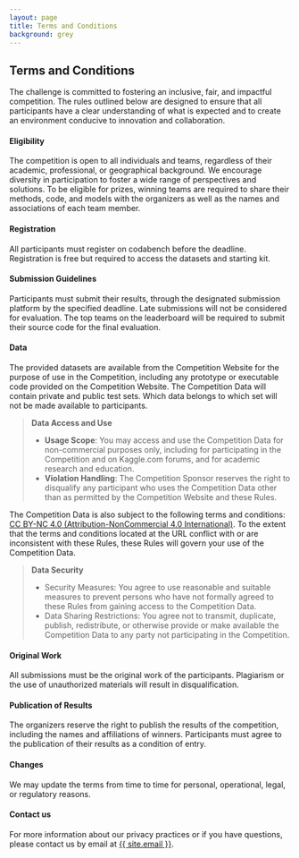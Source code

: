 ```yaml
---
layout: page
title: Terms and Conditions
background: grey
---
```


<div class="col-lg-12 text-center">
	<h2 class="section-heading text-uppercase">
        Terms and Conditions
    </h2>
</div>

The challenge is committed to fostering an inclusive, fair, and impactful competition. The rules outlined below are
designed to ensure that all participants have a clear understanding of what is expected and to create an environment
conducive to innovation and collaboration.

#### Eligibility

The competition is open to all individuals and teams, regardless of their academic, professional, or
geographical background. We encourage diversity in participation to foster a wide range of perspectives and solutions.
To be eligible for prizes, winning teams are required to share their methods, code, and models with the organizers as
well as the names and associations of each team member.

#### Registration

All participants must register on codabench before the deadline. Registration is free but required to
access the datasets and starting kit.

#### Submission Guidelines

Participants must submit their results, through the designated submission platform by the
specified deadline. Late submissions will not be considered for evaluation. The top teams on the leaderboard will be
required to submit their source code for the final evaluation.

#### Data

The provided datasets are available from the Competition Website for the purpose of use in the Competition,
including any prototype or executable code provided on the Competition Website. The Competition Data will contain
private and public test sets. Which data belongs to which set will not be made available to participants.

<blockquote>
  <p><strong>Data Access and Use</strong></p>
  <ul>
    <li>
      <strong>Usage Scope</strong>: You may access and use the Competition Data for non-commercial purposes only, including for participating in the Competition and on Kaggle.com forums, and for academic research and education.
    </li>
    <li>
      <strong>Violation Handling</strong>: The Competition Sponsor reserves the right to disqualify any participant who uses the Competition Data other than as permitted by the Competition Website and these Rules.
    </li>
  </ul>
</blockquote>

The Competition Data is also subject to the following terms and
conditions: [CC BY-NC 4.0 (Attribution-NonCommercial 4.0 International)](https://creativecommons.org/licenses/by-nc/4.0/).
To the extent that the terms and conditions located at the URL conflict with or are inconsistent with these Rules, these
Rules will govern your use of the Competition Data.

<blockquote>

**Data Security**

- Security Measures: You agree to use reasonable and suitable measures to prevent persons who have not formally
  agreed to these Rules from gaining access to the Competition Data.
- Data Sharing Restrictions: You agree not to transmit, duplicate, publish, redistribute, or otherwise provide or
  make available the Competition Data to any party not participating in the Competition.

</blockquote>

#### Original Work

All submissions must be the original work of the participants. Plagiarism or the use of unauthorized
materials will result in disqualification.

#### Publication of Results

The organizers reserve the right to publish the results of the competition, including the names
and affiliations of winners. Participants must agree to the publication of their results as a condition of entry.

#### Changes

We may update the terms from time to time for personal, operational, legal, or regulatory reasons.

#### Contact us

For more information about our privacy practices or if you have questions, please contact us by email
at <a href="{{ site.email }}">{{ site.email }}</a>.
